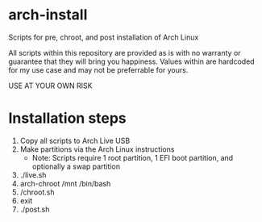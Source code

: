 # arch-install
Scripts for pre, chroot, and post installation of Arch Linux

All scripts within this repository are provided as is with no warranty or guarantee that they will bring you happiness. Values within are hardcoded for my use case and may not be preferrable for yours.

USE AT YOUR OWN RISK

# Installation steps
1. Copy all scripts to Arch Live USB
2. Make partitions via the Arch Linux instructions
    * Note: Scripts require 1 root partition, 1 EFI boot partition, and optionally a swap partition
3. ./live.sh
4. arch-chroot /mnt /bin/bash
5. /chroot.sh
6. exit
7. ./post.sh
